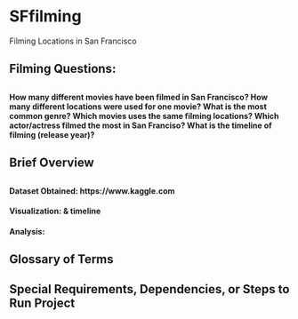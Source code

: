 # SFfilming
Filming Locations in San Francisco


<h2>Filming Questions:<h2>
<h4>How many different movies have been filmed in San Francisco?
How many different locations were used for one movie?
What is the most common genre?
Which movies uses the same filming locations?
Which actor/actress filmed the most in San Franciso?
What is the timeline of filming (release year)?<h4>
<h2>Brief Overview<h2> 
<h4>Dataset Obtained: https://www.kaggle.com<h4>
<h4>Visualization: <put something here later> & timeline<h4>
<h4>Analysis: <put something here later><h4>
<h2>Glossary of Terms<h2>
<h2>Special Requirements, Dependencies, or Steps to Run Project<h2>
